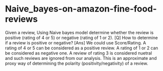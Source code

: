 # Naive_bayes-on-amazon-fine-food-reviews
Given a review, Using Naive bayes model determine whether the review is positive (rating of 4 or 5) or negative (rating of 1 or 2). [Q] How to determine if a review is positive or negative? [Ans] We could use Score/Rating. A rating of 4 or 5 can be considered as a positive review. A rating of 1 or 2 can be considered as negative one. A review of rating 3 is considered nuetral and such reviews are ignored from our analysis. This is an approximate and proxy way of determining the polarity (positivity/negativity) of a review.
